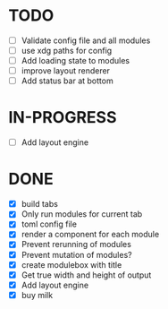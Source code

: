 # TODO

- [ ] Validate config file and all modules
- [ ] use xdg paths for config
- [ ] Add loading state to modules
- [ ] improve layout renderer
- [ ] Add status bar at bottom

# IN-PROGRESS

- [ ] Add layout engine

# DONE

- [x] build tabs
- [x] Only run modules for current tab
- [x] toml config file
- [x] render a component for each module
- [x] Prevent rerunning of modules
- [x] Prevent mutation of modules?
- [x] create modulebox with title
- [x] Get true width and height of output
- [x] Add layout engine
- [x] buy milk
